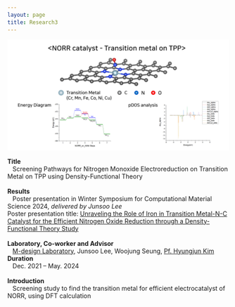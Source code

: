 ```yaml
---
layout: page
title: Research3
---
```

<p align="center" style="max-width:100%; height:auto;">
    <img src="/images/R3_full.png" style="max-width:100%; height:auto;" />
</p>

<p style="clear:left;">
    <strong>Title</strong><br>
    &nbsp;&nbsp;&nbsp;Screening Pathways for Nitrogen Monoxide Electroreduction on Transition Metal on TPP using Density-Functional Theory<br>
    <br>
    <strong>Results</strong><br>
    &nbsp;&nbsp;&nbsp;Poster presentation in Winter Symposium for Computational Material Science 2024, <i>delivered by Junsoo Lee</i><br>
    Poster presentation title: <a href="/files/">Unraveling the Role of Iron in Transition Metal-N-C Catalyst for the Efficient  Nitrogen Oxide Reduction through a Density-Functional Theory Study</a><br>
    <br>
    <strong>Laboratory, Co-worker and Advisor</strong><br>
    &nbsp;&nbsp;&nbsp;<a href="https://www.m-design-lab.net/">M-design Laboratory</a>, Junsoo Lee, Woojung Seung, <a href="https://chem.kaist.ac.kr/eng/faculty/view/id/20">Pf. Hyungjun Kim</a><br>
    <strong>Duration</strong><br>
    &nbsp;&nbsp;&nbsp;Dec. 2021 – May. 2024<br>
    <br>
    <strong>Introduction</strong><br>
    &nbsp;&nbsp;&nbsp;Screening study to find the transition metal for efficient electrocatalyst of NORR, using DFT calculation<br>
    <br>
</p>
